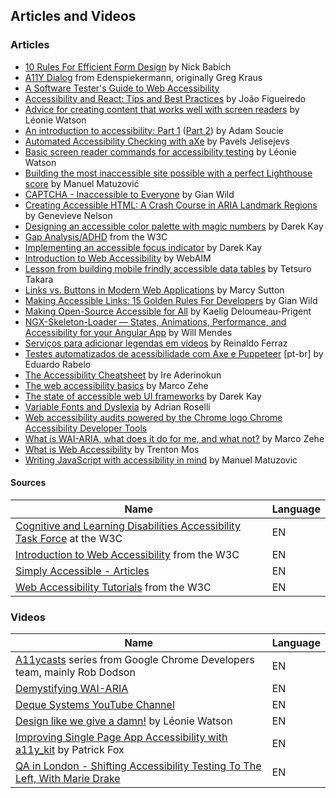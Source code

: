 ## Articles and Videos

### Articles

* [10 Rules For Efficient Form Design](http://babich.biz/10-rules-for-efficient-form-design/) by Nick Babich
* [A11Y Dialog](https://github.com/edenspiekermann/a11y-dialog) from Edenspiekermann, originally Greg Kraus
* [A Software Tester's Guide to Web Accessibility](https://dojo.ministryoftesting.com/lessons/a-software-tester-s-guide-to-web-accessibility)
* [Accessibility and React: Tips and Best Practices](https://www.aditus.io/talks/react-and-accessibility/) by João Figueiredo
* [Advice for creating content that works well with screen readers](https://accessibility.blog.gov.uk/2017/02/08/advice-for-creating-content-that-works-well-with-screen-readers/) by Léonie Watson
* [An introduction to accessibility: Part 1](https://getflywheel.com/layout/an-introduction-to-accessibility-part-1/) ([Part 2](https://getflywheel.com/layout/an-introduction-to-accessibility-part-2/)) by Adam Soucie
* [Automated Accessibility Checking with aXe](https://www.sitepoint.com/automated-accessibility-checking-with-axe/) by Pavels Jelisejevs
* [Basic screen reader commands for accessibility testing](https://www.paciellogroup.com/blog/2015/01/basic-screen-reader-commands-for-accessibility-testing/) by Léonie Watson
* [Building the most inaccessible site possible with a perfect Lighthouse score](https://www.matuzo.at/blog/building-the-most-inaccessible-site-possible-with-a-perfect-lighthouse-score/) by Manuel Matuzović
* [CAPTCHA - Inaccessible to Everyone](http://www.sitepoint.com/captcha-inaccessible-to-everyone/) by Gian Wild
* [Creating Accessible HTML: A Crash Course in ARIA Landmark Regions](https://c2experience.com/blog/2018/03/creating-accessible-html-a-crash-course-in-aria-landmark-regions/) by Genevieve Nelson
* [Designing an accessible color palette with magic numbers](https://darekkay.com/blog/accessible-color-palette/) by Darek Kay
* [Gap Analysis/ADHD](https://www.w3.org/WAI/PF/cognitive-a11y-tf/wiki/Gap_Analysis/ADHD) from the W3C
* [Implementing an accessible focus indicator](https://darekkay.com/blog/accessible-focus-indicator/) by Darek Kay
* [Introduction to Web Accessibility](http://webaim.org/intro/) by WebAIM
* [Lesson from building mobile frindly accessible data tables](https://medium.com/shopify-ux/lessons-from-building-mobile-friendly-accessible-data-tables-1e05c6924eaf#.yxri88ccf) by Tetsuro Takara
* [Links vs. Buttons in Modern Web Applications](https://marcysutton.com/links-vs-buttons-in-modern-web-applications/) by Marcy Sutton
* [Making Accessible Links: 15 Golden Rules For Developers](http://www.sitepoint.com/15-rules-making-accessible-links/) by Gian Wild
* [Making Open-Source Accessible for All](https://medium.com/@kaelig/making-open-source-accessible-for-all-8131429913b1) by Kaelig Deloumeau-Prigent
* [NGX-Skeleton-Loader — States, Animations, Performance, and Accessibility for your Angular App](https://medium.com/@willmendesneto/ngx-skeleton-loader-states-animations-performance-and-accessibility-for-your-angular-app-ad0fd86da7a5) by Will Mendes
* [Serviços para adicionar legendas em vídeos](http://reinaldoferraz.com.br/servicos-para-adicionar-legendas-em-videos/) by Reinaldo Ferraz
* [Testes automatizados de acessibilidade com Axe e Puppeteer](https://medium.com/@oieduardorabelo/testes-automatizados-de-acessibilidade-6a164e77e11e) [pt-br] by Eduardo Rabelo
* [The Accessibility Cheatsheet](http://bitsofco.de/the-accessibility-cheatsheet/) by Ire Aderinokun
* [The web accessibility basics](https://www.marcozehe.de/2015/12/14/the-web-accessibility-basics/) by Marco Zehe
* [The state of accessible web UI frameworks](https://darekkay.com/blog/accessible-ui-frameworks/) by Darek Kay
* [Variable Fonts and Dyslexia](http://adrianroselli.com/2018/08/variable-fonts-and-dyslexia.html) by Adrian Roselli
* [Web accessibility audits powered by the Chrome logo Chrome Accessibility Developer Tools](https://addyosmani.com/a11y/)
* [What is WAI-ARIA, what does it do for me, and what not?](https://www.marcozehe.de/2014/03/27/what-is-wai-aria-what-does-it-do-for-me-and-what-not/) by Marco Zehe
* [What is Web Accessibility](http://alistapart.com/article/wiwa) by Trenton Mos
* [Writing JavaScript with accessibility in mind](https://medium.com/@matuzo/writing-javascript-with-accessibility-in-mind-a1f6a5f467b9) by Manuel Matuzovic

#### Sources

| Name | Language |
|---   |---       |
| [Cognitive and Learning Disabilities Accessibility Task Force](https://www.w3.org/WAI/PF/cognitive-a11y-tf/wiki/Main_Page) at the W3C | EN |
| [Introduction to Web Accessibility](https://www.w3.org/WAI/fundamentals/accessibility-intro/) from the W3C | EN |
| [Simply Accessible - Articles](http://simplyaccessible.com/articles/) | EN |
| [Web Accessibility Tutorials](https://www.w3.org/WAI/tutorials/) from the W3C | EN |

### Videos

| Name | Language |
|---   |---       |
| [A11ycasts](https://www.youtube.com/watch?v=HtTyRajRuyY) series from Google Chrome Developers team, mainly Rob Dodson | EN |
| [Demystifying WAI-ARIA](https://davidmacd.com/blog/wai-aria-accessbility-for-average-web-developers.html) | EN |
| [Deque Systems YouTube Channel](https://www.youtube.com/channel/UCvNQ5aJllZ5Oi49jtMKeb0Q) | EN |
| [Design like we give a damn!](https://www.vimeo.com/110965713) by Léonie Watson | EN |
| [Improving Single Page App Accessibility with a11y_kit](https://www.vimeo.com/117614181) by Patrick Fox | EN |
| [QA in London - Shifting Accessibility Testing To The Left, With Marie Drake](https://www.youtube.com/watch?v=0URKi9NmL-I) | EN |

